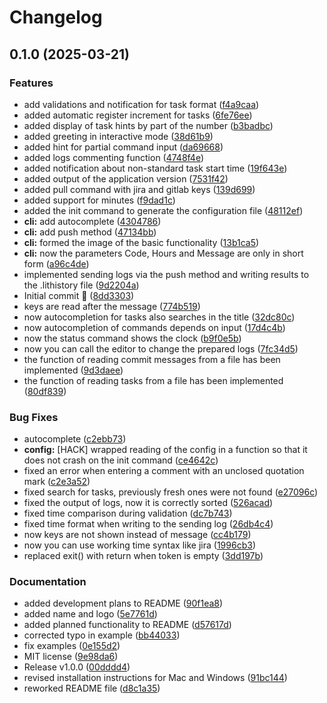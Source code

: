 # Changelog

## 0.1.0 (2025-03-21)


### Features

* add validations and notification for task format ([f4a9caa](https://github.com/LIT-Tools/lit/commit/f4a9caaa00b845b0aff626e1ab0e16494cdd213f))
* added automatic register increment for tasks ([6fe76ee](https://github.com/LIT-Tools/lit/commit/6fe76eeb3b335382ad11712e2bc57d8d74717205))
* added display of task hints by part of the number ([b3badbc](https://github.com/LIT-Tools/lit/commit/b3badbcde23010ff28c1b0be6e8f17b0796f1db6))
* added greeting in interactive mode ([38d61b9](https://github.com/LIT-Tools/lit/commit/38d61b9a4606ede6b18f60db089a0c8ef6f563a7))
* added hint for partial command input ([da69668](https://github.com/LIT-Tools/lit/commit/da6966897f8904a5d0885fd617a9f6c7ecf5161e))
* added logs commenting function ([4748f4e](https://github.com/LIT-Tools/lit/commit/4748f4e0c95adfb32120c1332940ca100c83cc55))
* added notification about non-standard task start time ([19f643e](https://github.com/LIT-Tools/lit/commit/19f643eb9c54eba83c9452fa02f69575a5dd07db))
* added output of the application version ([7531f42](https://github.com/LIT-Tools/lit/commit/7531f42512feec89ab0f82bf960cc63b83856c3c))
* added pull command with jira and gitlab keys ([139d699](https://github.com/LIT-Tools/lit/commit/139d69984a47beeacbe76127880d7857b73826d2))
* added support for minutes ([f9dad1c](https://github.com/LIT-Tools/lit/commit/f9dad1c5b244902529ffb3b3792d591a65b4bd74))
* added the init command to generate the configuration file ([48112ef](https://github.com/LIT-Tools/lit/commit/48112ef3eeb259827d57c819a54abcc57ed0d588))
* **cli:** add autocomplete ([4304786](https://github.com/LIT-Tools/lit/commit/4304786ba02632037d4e16da5501cc6245a850cf))
* **cli:** add push method ([47134bb](https://github.com/LIT-Tools/lit/commit/47134bb0174653b86467c8ad7aafb0801ba33d7a))
* **cli:** formed the image of the basic functionality ([13b1ca5](https://github.com/LIT-Tools/lit/commit/13b1ca530af589b7040d7294bbcf55b47d8f4eb8))
* **cli:** now the parameters Code, Hours and Message are only in short form ([a96c4de](https://github.com/LIT-Tools/lit/commit/a96c4de1d4cfa3a3aed5418af639c02b87114fca))
* implemented sending logs via the push method and writing results to the .lithistory file ([9d2204a](https://github.com/LIT-Tools/lit/commit/9d2204af8d3799895f64c46d15b2f777b305eef2))
* Initial commit 🎉 ([8dd3303](https://github.com/LIT-Tools/lit/commit/8dd33038d38836fa64895f4aa1d462639bb8bf8e))
* keys are read after the message ([774b519](https://github.com/LIT-Tools/lit/commit/774b519f5aac7ed9245ce46c22fee18bdb806548))
* now autocompletion for tasks also searches in the title ([32dc80c](https://github.com/LIT-Tools/lit/commit/32dc80c92311e91e755cb4e9bc6f92cd61d165d2))
* now autocompletion of commands depends on input ([17d4c4b](https://github.com/LIT-Tools/lit/commit/17d4c4be405f1545b625ad98abd0345e8d87cb49))
* now the status command shows the clock ([b9f0e5b](https://github.com/LIT-Tools/lit/commit/b9f0e5bbbd60e9127826d25595e11d81032c657e))
* now you can call the editor to change the prepared logs ([7fc34d5](https://github.com/LIT-Tools/lit/commit/7fc34d5575fce26dce04d7478c7fead2dc045ab2))
* the function of reading commit messages from a file has been implemented ([9d3daee](https://github.com/LIT-Tools/lit/commit/9d3daeeb01dc57d05cc72c0cbac9af422791d449))
* the function of reading tasks from a file has been implemented ([80df839](https://github.com/LIT-Tools/lit/commit/80df839ea7a032aeb923920cbb50689c67db71d3))


### Bug Fixes

* autocomplete ([c2ebb73](https://github.com/LIT-Tools/lit/commit/c2ebb732981d83d234ca63b18b0c73fae958fefc))
* **config:** [HACK] wrapped reading of the config in a function so that it does not crash on the init command ([ce4642c](https://github.com/LIT-Tools/lit/commit/ce4642c170030ffbc0180d7c5e7512b735987056))
* fixed an error when entering a comment with an unclosed quotation mark ([c2e3a52](https://github.com/LIT-Tools/lit/commit/c2e3a52bf91f5edc976fb59c3791e7d66d8564ab))
* fixed search for tasks, previously fresh ones were not found ([e27096c](https://github.com/LIT-Tools/lit/commit/e27096c28e1baca531544bf998ce48b22b1a99b9))
* fixed the output of logs, now it is correctly sorted ([526acad](https://github.com/LIT-Tools/lit/commit/526acad06ecd6f99c9352b533446b4ceb37fa70e))
* fixed time comparison during validation ([dc7b743](https://github.com/LIT-Tools/lit/commit/dc7b743bc4b267ec638d80550a3d66ffdfc0d76e))
* fixed time format when writing to the sending log ([26db4c4](https://github.com/LIT-Tools/lit/commit/26db4c4a96c080c882b0a54572edc9988644eb78))
* now keys are not shown instead of message ([cc4b179](https://github.com/LIT-Tools/lit/commit/cc4b1793a1eb8248711ccd4528cee6659224e4d0))
* now you can use working time syntax like jira ([1996cb3](https://github.com/LIT-Tools/lit/commit/1996cb3877d071696481193b99020f4dcf69d659))
* replaced exit() with return when token is empty ([3dd197b](https://github.com/LIT-Tools/lit/commit/3dd197be94cf7677a5397881159e92bdfec9d63f))


### Documentation

* added development plans to README ([90f1ea8](https://github.com/LIT-Tools/lit/commit/90f1ea852b04750bba1b955ea613acfa5ec7c202))
* added name and logo ([5e7761d](https://github.com/LIT-Tools/lit/commit/5e7761de850f757bfe3f4c868591c0b53890f7d7))
* added planned functionality to README ([d57617d](https://github.com/LIT-Tools/lit/commit/d57617d79ac5a80b182338008afbb23f3b9ef0cc))
* corrected typo in example ([bb44033](https://github.com/LIT-Tools/lit/commit/bb4403318cccb38d47537581369096413acad8e6))
* fix examples ([0e155d2](https://github.com/LIT-Tools/lit/commit/0e155d21d042672e9a8859f872e6a41aaea33804))
* MIT license ([9e98da6](https://github.com/LIT-Tools/lit/commit/9e98da67766499e89b39d940747dde0b1373b345))
* Release v1.0.0 ([00dddd4](https://github.com/LIT-Tools/lit/commit/00dddd4a3157027c19f1b9f46dd5f8adb2ac52eb))
* revised installation instructions for Mac and Windows ([91bc144](https://github.com/LIT-Tools/lit/commit/91bc1446656ea9522aac3a01c48fc4cbfa4f429e))
* reworked README file ([d8c1a35](https://github.com/LIT-Tools/lit/commit/d8c1a35bada7c0a037ad9c5db5faa014ba7ae423))
